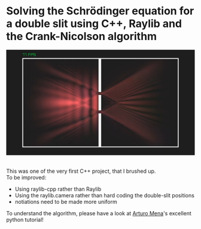 
# Solving the Schrödinger equation for a double slit using C++, Raylib and the Crank-Nicolson algorithm

[<img src="assets/double_slit_exp.png" width="720" />](https://drive.google.com/file/d/1AebL8reAMJN4eObaMeZOuJc34n-H5_Wf/view?usp=sharing)

<br>
This was one of the very first C++ project, that I brushed up.<br>
To be improved:

* Using raylib-cpp rather than Raylib
* Using the raylib.camera rather than hard coding the double-slit positions
* notiations need to be made more uniform

To understand the algorithm, please have a look at [Arturo Mena](https://artmenlope.github.io/solving-the-2d-schrodinger-equation-using-the-crank-nicolson-method/)'s excellent python tutorial! 

